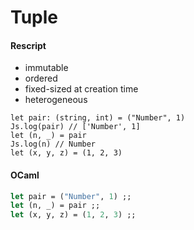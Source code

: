 # Tuple

#### Rescript
- immutable 
- ordered
- fixed-sized at creation time
- heterogeneous
```reasonml
let pair: (string, int) = ("Number", 1)
Js.log(pair) // ['Number', 1]
let (n, _) = pair
Js.log(n) // Number
let (x, y, z) = (1, 2, 3)
```

#### OCaml
```OCaml
let pair = ("Number", 1) ;;
let (n, _) = pair ;;
let (x, y, z) = (1, 2, 3) ;;
```
